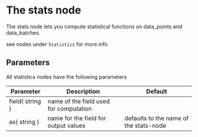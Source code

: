 The stats node
==============

The stats node lets you compute statistical functions on data_points and data_batches.

see nodes under `Statistics` for more info


Parameters
----------
All statistics nodes have the following parameters

Parameter     | Description | Default 
--------------|-------------|--------- 
field( string )|name of the field used for computation|
as( string )| name for the field for output values| defaults to the name of the stats-node